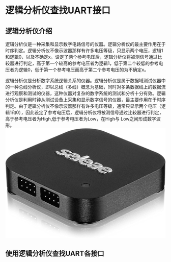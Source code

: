 # 逻辑分析仪查找UART接口
## 逻辑分析仪介绍
逻辑分析仪是一种采集和显示数字电路信号的仪器。逻辑分析仪的最主要作用在于时序判定。逻辑分析仪不像示波器那样有许多电压等级，只显示两个电压，逻辑1和逻辑0，以及不确定x。设定了两个参考电压后，逻辑分析仪将被测信号通过比较器进行判定，高于第一个较高的参考电压者为逻辑1，低于第二个较低的参考电压者为逻辑0，低于第一个参考电压而高于第二个参考电压的为不确定x。

逻辑分析仪是分析数字系统逻辑关系的仪器。逻辑分析仪是属于数据域测试仪器中的一种总线分析仪，即以总线（多线）概念为基础，同时对多条数据线上的数据流进行观察和测试的仪器，这种仪器对复杂的数字系统的测试和分析十分有效。逻辑分析仪是利用时钟从测试设备上采集和显示数字信号的仪器，最主要作用在于时序判定。由于逻辑分析仪不像示波器那样有许多电压等级，通常只显示两个电压（逻辑1和0），因此设定了参考电压后，逻辑分析仪将被测信号通过比较器进行判定，高于参考电压者为High,低于参考电压者为Low，在High与 Low之间形成数字波形。  
![avatar](../Images/LogicAnalyzer.jpg)

## 使用逻辑分析仪查找UART各接口
